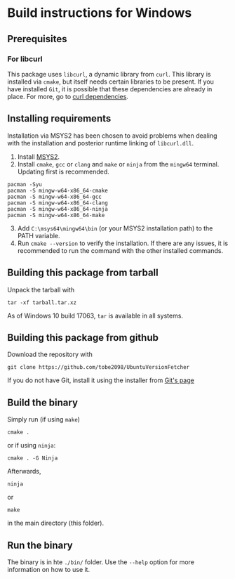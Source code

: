# Build instructions for Windows

## Prerequisites
### For libcurl
This package uses `libcurl`, a dynamic library from `curl`. This library is installed via `cmake`, but itself needs certain libraries to be present. If you have installed `Git`, it is possible that these dependencies are already in place. For more, go to [curl dependencies](https://curl.se/docs/libs.html).  

## Installing requirements
Installation via MSYS2 has been chosen to avoid problems when dealing with the installation and posterior runtime linking of `libcurl.dll`.
1. Install [MSYS2](https://www.msys2.org/).
2. Install `cmake`, `gcc` or `clang` and `make` or `ninja` from the `mingw64` terminal. Updating first is recommended.
```
pacman -Syu
pacman -S mingw-w64-x86_64-cmake
pacman -S mingw-w64-x86_64-gcc
pacman -S mingw-w64-x86_64-clang
pacman -S mingw-w64-x86_64-ninja
pacman -S mingw-w64-x86_64-make
```
3. Add `C:\msys64\mingw64\bin` (or your MSYS2 installation path) to the PATH variable.
4. Run `cmake --version` to verify the installation. If there are any issues, it is recommended to run the command with the other installed commands. 

## Building this package from tarball
Unpack the tarball with 
```
tar -xf tarball.tar.xz
```
As of Windows 10 build 17063, `tar` is available in all systems.
## Building this package from github
Download the repository with
```
git clone https://github.com/tobe2098/UbuntuVersionFetcher
```
If you do not have Git, install it using the installer from [Git's page](https://git-scm.com/downloads)
## Build the binary
Simply run (if using `make`) 
```
cmake .
```
or if using `ninja`:
```
cmake . -G Ninja
```
Afterwards, 
```
ninja
```
or 
```
make
```
in the main directory (this folder).

## Run the binary
The binary is in hte `./bin/` folder. Use the `--help` option for more information on how to use it.